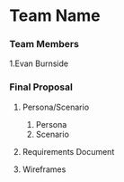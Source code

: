 # Team Name

### Team Members
1.Evan Burnside

### Final Proposal
1. Persona/Scenario
    1. Persona
    2. Scenario
2. Requirements Document

3. Wireframes






